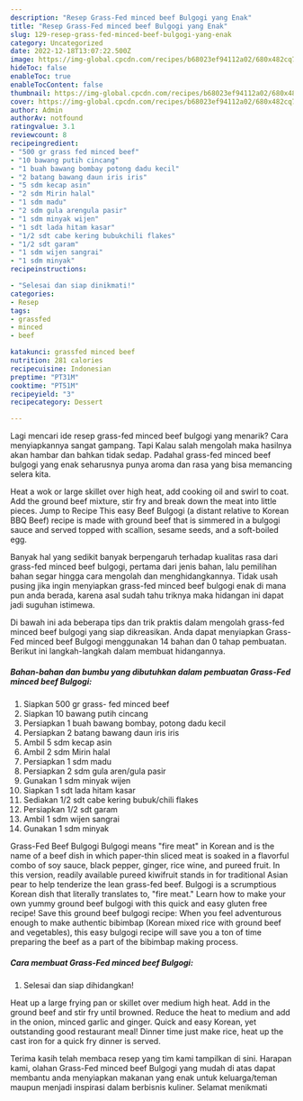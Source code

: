 ```yaml
---
description: "Resep Grass-Fed minced beef Bulgogi yang Enak"
title: "Resep Grass-Fed minced beef Bulgogi yang Enak"
slug: 129-resep-grass-fed-minced-beef-bulgogi-yang-enak
category: Uncategorized
date: 2022-12-18T13:07:22.500Z
image: https://img-global.cpcdn.com/recipes/b68023ef94112a02/680x482cq70/grass-fed-minced-beef-bulgogi-foto-resep-utama.jpg
hideToc: false
enableToc: true
enableTocContent: false
thumbnail: https://img-global.cpcdn.com/recipes/b68023ef94112a02/680x482cq70/grass-fed-minced-beef-bulgogi-foto-resep-utama.jpg
cover: https://img-global.cpcdn.com/recipes/b68023ef94112a02/680x482cq70/grass-fed-minced-beef-bulgogi-foto-resep-utama.jpg
author: Admin
authorAv: notfound
ratingvalue: 3.1
reviewcount: 8
recipeingredient:
- "500 gr grass fed minced beef"
- "10 bawang putih cincang"
- "1 buah bawang bombay potong dadu kecil"
- "2 batang bawang daun iris iris"
- "5 sdm kecap asin"
- "2 sdm Mirin halal"
- "1 sdm madu"
- "2 sdm gula arengula pasir"
- "1 sdm minyak wijen"
- "1 sdt lada hitam kasar"
- "1/2 sdt cabe kering bubukchili flakes"
- "1/2 sdt garam"
- "1 sdm wijen sangrai"
- "1 sdm minyak"
recipeinstructions:

- "Selesai dan siap dinikmati!"
categories:
- Resep
tags:
- grassfed
- minced
- beef

katakunci: grassfed minced beef 
nutrition: 281 calories
recipecuisine: Indonesian
preptime: "PT31M"
cooktime: "PT51M"
recipeyield: "3"
recipecategory: Dessert

---
```



Lagi mencari ide resep grass-fed minced beef bulgogi yang menarik? Cara menyiapkannya sangat gampang. Tapi Kalau salah mengolah maka hasilnya akan hambar dan bahkan tidak sedap. Padahal grass-fed minced beef bulgogi yang enak seharusnya punya aroma dan rasa yang bisa memancing selera kita.


Heat a wok or large skillet over high heat, add cooking oil and swirl to coat. Add the ground beef mixture, stir fry and break down the meat into little pieces. Jump to Recipe This easy Beef Bulgogi (a distant relative to Korean BBQ Beef) recipe is made with ground beef that is simmered in a bulgogi sauce and served topped with scallion, sesame seeds, and a soft-boiled egg.

Banyak hal yang sedikit banyak berpengaruh terhadap kualitas rasa dari grass-fed minced beef bulgogi, pertama dari jenis bahan, lalu pemilihan bahan segar hingga cara mengolah dan menghidangkannya. Tidak usah pusing jika ingin menyiapkan grass-fed minced beef bulgogi enak di mana pun anda berada, karena asal sudah tahu triknya maka hidangan ini dapat jadi suguhan istimewa.


Di bawah ini ada beberapa tips dan trik praktis dalam mengolah grass-fed minced beef bulgogi yang siap dikreasikan. Anda dapat menyiapkan Grass-Fed minced beef Bulgogi menggunakan 14 bahan dan 0 tahap pembuatan. Berikut ini langkah-langkah dalam membuat hidangannya.

<!--inarticleads1-->

##### Bahan-bahan dan bumbu yang dibutuhkan dalam pembuatan Grass-Fed minced beef Bulgogi:

1. Siapkan 500 gr grass- fed minced beef
1. Siapkan 10 bawang putih cincang
1. Persiapkan 1 buah bawang bombay, potong dadu kecil
1. Persiapkan 2 batang bawang daun iris iris
1. Ambil 5 sdm kecap asin
1. Ambil 2 sdm Mirin halal
1. Persiapkan 1 sdm madu
1. Persiapkan 2 sdm gula aren/gula pasir
1. Gunakan 1 sdm minyak wijen
1. Siapkan 1 sdt lada hitam kasar
1. Sediakan 1/2 sdt cabe kering bubuk/chili flakes
1. Persiapkan 1/2 sdt garam
1. Ambil 1 sdm wijen sangrai
1. Gunakan 1 sdm minyak


Grass-Fed Beef Bulgogi Bulgogi means &#34;fire meat&#34; in Korean and is the name of a beef dish in which paper-thin sliced meat is soaked in a flavorful combo of soy sauce, black pepper, ginger, rice wine, and pureed fruit. In this version, readily available pureed kiwifruit stands in for traditional Asian pear to help tenderize the lean grass-fed beef. Bulgogi is a scrumptious Korean dish that literally translates to, &#34;fire meat.&#34; Learn how to make your own yummy ground beef bulgogi with this quick and easy gluten free recipe! Save this ground beef bulgogi recipe: When you feel adventurous enough to make authentic bibimbap (Korean mixed rice with ground beef and vegetables), this easy bulgogi recipe will save you a ton of time preparing the beef as a part of the bibimbap making process. 

<!--inarticleads2-->

##### Cara membuat Grass-Fed minced beef Bulgogi:


1. Selesai dan siap dihidangkan!

Heat up a large frying pan or skillet over medium high heat. Add in the ground beef and stir fry until browned. Reduce the heat to medium and add in the onion, minced garlic and ginger. Quick and easy Korean, yet outstanding good restaurant meal! Dinner time just make rice, heat up the cast iron for a quick fry dinner is served. 

Terima kasih telah membaca resep yang tim kami tampilkan di sini. Harapan kami, olahan Grass-Fed minced beef Bulgogi yang mudah di atas dapat membantu anda menyiapkan makanan yang enak untuk keluarga/teman maupun menjadi inspirasi dalam berbisnis kuliner. Selamat menikmati
